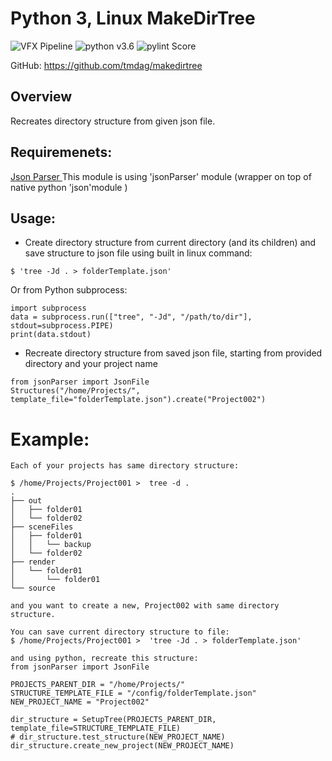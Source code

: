Python 3, Linux MakeDirTree
==============
![VFX Pipeline](https://img.shields.io/badge/VFX%20Pipeline-2018-lightgrey.svg?style=flat)
![python v3.6](https://img.shields.io/badge/Python-3.6-blue.svg?style=flat)
![pylint Score](https://mperlet.github.io/pybadge/badges/9.44.svg)

GitHub: https://github.com/tmdag/makedirtree

## Overview
Recreates directory structure from given json file. 

## Requiremenets:
[Json Parser ](https://github.com/tmdag/jsonParser)
This module is using 'jsonParser' module (wrapper on top of native python 'json'module )

## Usage:

- Create directory structure from current directory (and its children) and save structure to json file using built in linux command:
```
$ 'tree -Jd . > folderTemplate.json'
```
Or from Python subprocess:
```
import subprocess
data = subprocess.run(["tree", "-Jd", "/path/to/dir"], stdout=subprocess.PIPE)
print(data.stdout)
```
- Recreate directory structure from saved json file, starting from provided directory and your project name
```
from jsonParser import JsonFile
Structures("/home/Projects/", template_file="folderTemplate.json").create("Project002")
```

# Example:
```
Each of your projects has same directory structure:

$ /home/Projects/Project001 >  tree -d .
.
├── out
│   ├── folder01
│   └── folder02
├── sceneFiles
│   ├── folder01
│   │   └── backup
│   └── folder02
├── render
│   └── folder01
│       └── folder01
└── source

and you want to create a new, Project002 with same directory structure.

You can save current directory structure to file:
$ /home/Projects/Project001 >  'tree -Jd . > folderTemplate.json'

and using python, recreate this structure:
from jsonParser import JsonFile

PROJECTS_PARENT_DIR = "/home/Projects/"
STRUCTURE_TEMPLATE_FILE = "/config/folderTemplate.json"
NEW_PROJECT_NAME = "Project002"

dir_structure = SetupTree(PROJECTS_PARENT_DIR, template_file=STRUCTURE_TEMPLATE_FILE)
# dir_structure.test_structure(NEW_PROJECT_NAME)
dir_structure.create_new_project(NEW_PROJECT_NAME)

```

